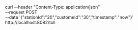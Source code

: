 curl --header "Content-Type: application/json" \
  --request POST \
  --data '{"stationId":"20","customeId":"30","timestamp":"now"}' \
  http://localhost:8082/toll